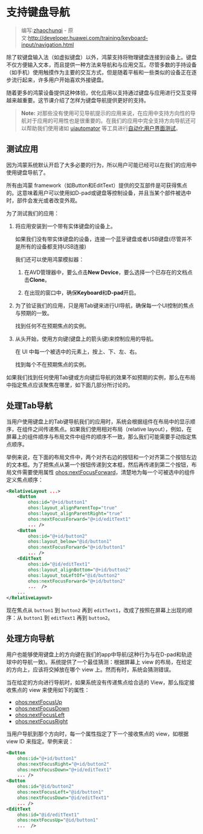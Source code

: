 # 支持键盘导航

> 编写:[zhaochunqi](https://github.com/zhaochunqi) - 原文:<http://developer.huawei.com/training/keyboard-input/navigation.html>

除了软键盘输入法（如虚拟键盘）以外，鸿蒙支持将物理键盘连接到设备上。键盘不仅方便输入文本，而且提供一种方法来导航和与应用交互。尽管多数的手持设备（如手机）使用触摸作为主要的交互方式，但是随着平板和一些类似的设备正在逐步流行起来，许多用户开始喜欢外接键盘。

随着更多的鸿蒙设备提供这种体验，优化应用以支持通过键盘与应用进行交互变得越来越重要。这节课介绍了怎样为键盘导航提供更好的支持。

> **Note:** 对那些没有使用可见导航提示的应用来说，在应用中支持方向性的导航对于应用的可用性也是很重要的。在我们的应用中完全支持方向导航还可以帮助我们使用诸如 [uiautomator](http://developer.huawei.com/tools/help/uiautomator/index.html) 等工具进行[自动化用户界面测试](http://developer.huawei.com/tools/testing/testing_ui.html)。

## 测试应用

因为鸿蒙系统默认开启了大多必要的行为，所以用户可能已经可以在我们的应用中使用键盘导航了。

所有由鸿蒙 framework（如Button和EditText）提供的交互部件是可获得焦点的。这意味着用户可以使用如D-pad或键盘等控制设备，并且当某个部件被选中时，部件会发光或者改变外观。

为了测试我们的应用：

1. 将应用安装到一个带有实体键盘的设备上。

	如果我们没有带实体键盘的设备，连接一个蓝牙键盘或者USB键盘(尽管并不是所有的设备都支持USB连接)

	我们还可以使用鸿蒙模拟器：

	1. 在AVD管理器中，要么点击**New Device**，要么选择一个已存在的文档点击**Clone**。

	2. 在出现的窗口中，确保**Keyboard**和**D-pad**开启。

2. 为了验证我们的应用，只是用Tab键来进行UI导航，确保每一个UI控制的焦点与预期的一致。

	找到任何不在预期焦点的实例。

3. 从头开始，使用方向键(键盘上的箭头键)来控制应用的导航。

	在 UI 中每一个被选中的元素上，按上、下、左、右。

	找到每个不在预期焦点的实例。

如果我们找到任何使用Tab键或方向键后导航的效果不如预期的实例，那么在布局中指定焦点应该聚焦在哪里，如下面几部分所讨论的。

## 处理Tab导航

当用户使用键盘上的Tab键导航我们的应用时，系统会根据组件在布局中的显示顺序，在组件之间传递焦点。如果我们使用相对布局（relative layout），例如，在屏幕上的组件顺序与布局文件中组件的顺序不一致，那么我们可能需要手动指定焦点顺序。

举例来说，在下面的布局文件中，两个对齐右边的按钮和一个对齐第二个按钮左边的文本框。为了把焦点从第一个按钮传递到文本框，然后再传递到第二个按钮，布局文件需要使用属性 [ohos:nextFocusForward](http://developer.huawei.com/reference/ohos/view/View.html#attr_ohos:nextFocusForward)，清楚地为每一个可被选中的组件定义焦点顺序：

```xml
<RelativeLayout ...>
    <Button
        ohos:id="@+id/button1"
        ohos:layout_alignParentTop="true"
        ohos:layout_alignParentRight="true"
        ohos:nextFocusForward="@+id/editText1"
        ... />
    <Button
        ohos:id="@+id/button2"
        ohos:layout_below="@id/button1"
        ohos:nextFocusForward="@+id/button1"
        ... />
    <EditText
        ohos:id="@id/editText1"
        ohos:layout_alignBottom="@+id/button2"
        ohos:layout_toLeftOf="@id/button2"
        ohos:nextFocusForward="@+id/button2"
        ...  />
    ...
</RelativeLayout>
```

现在焦点从 `button1` 到 `button2` 再到 `editText1`，改成了按照在屏幕上出现的顺序：从 `button1` 到 `editText1` 再到 `button2`。

## 处理方向导航

用户也能够使用键盘上的方向键在我们的app中导航(这种行为与在D-pad和轨迹球中的导航一致)。系统提供了一个最佳猜测：根据屏幕上 view 的布局，在给定的方向上，应该将交掉放在哪个 view 上。然而有时，系统会猜测错误。

当在给定的方向进行导航时，如果系统没有传递焦点给合适的 View，那么指定接收焦点的 view 来使用如下的属性：

* [ohos:nextFocusUp](http://developer.huawei.com/reference/ohos/view/View.html#attr_ohos:nextFocusUp)
* [ohos:nextFocusDown](http://developer.huawei.com/reference/ohos/view/View.html#attr_ohos:nextFocusDown)
* [ohos:nextFocusLeft](http://developer.huawei.com/reference/ohos/view/View.html#attr_ohos:nextFocusLeft)
* [ohos:nextFocusRight](http://developer.huawei.com/reference/ohos/view/View.html#attr_ohos:nextFocusRight)

当用户导航到那个方向时，每一个属性指定了下一个接收焦点的 view，如根据 view ID 来指定。举例来说：

```xml
<Button
    ohos:id="@+id/button1"
    ohos:nextFocusRight="@+id/button2"
    ohos:nextFocusDown="@+id/editText1"
    ... />
<Button
    ohos:id="@id/button2"
    ohos:nextFocusLeft="@id/button1"
    ohos:nextFocusDown="@id/editText1"
    ... />
<EditText
    ohos:id="@id/editText1"
    ohos:nextFocusUp="@id/button1"
    ...  />
```
